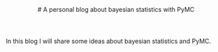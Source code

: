<header>
# A personal blog about bayesian statistics with PyMC
</header>
In this blog I will share some ideas about bayesian statistics and PyMC.
